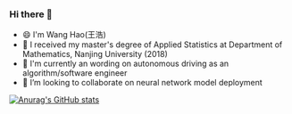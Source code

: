 ### Hi there 👋

<!--
**HaohaoNJU/HaohaoNJU** is a ✨ _special_ ✨ repository because its `README.md` (this file) appears on your GitHub profile.

Here are some ideas to get you started:

- 🔭 I’m currently working on ...
- 🌱 I’m currently learning ...
- 👯 I’m looking to collaborate on ...
- 🤔 I’m looking for help with ...
- 💬 Ask me about ...
- 📫 How to reach me: ...
- 😄 Pronouns: ...
- ⚡ Fun fact: ...
-->

- 😄 I'm Wang Hao(王浩)
- 🌱 I received my master's degree of Applied Statistics at Department of Mathematics, Nanjing University (2018)
- 🔭 I'm currently an wording on autonomous driving as an algorithm/software engineer
- 👯 I’m looking to collaborate on neural network model deployment

[![Anurag's GitHub stats](https://github-readme-stats.vercel.app/api?username=HaohaoNJU&theme=gotham)](https://github.com/anuraghazra/github-readme-stats)


[dark]: https://github-readme-stats.vercel.app/api?username=anuraghazra&show_icons=true&hide=contribs,prs&cache_seconds=86400&theme=dark

